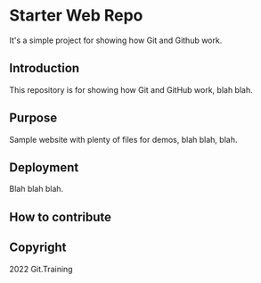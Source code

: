 # Starter Web Repo

It's a simple project for showing how Git and Github work.

## Introduction

This repository is for showing how Git and GitHub work, blah blah.

## Purpose

Sample website with plenty of files for demos, blah blah, blah.

## Deployment

Blah blah blah.

## How to contribute

## Copyright

2022 Git.Training

